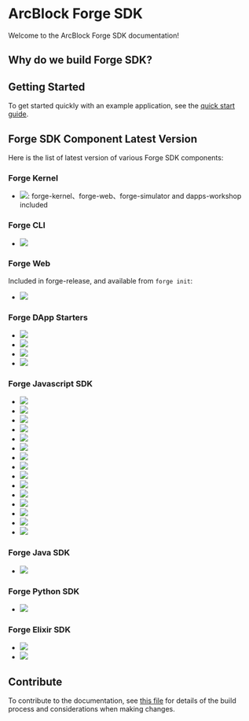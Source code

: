 # ArcBlock Forge SDK

Welcome to the ArcBlock Forge SDK documentation!

## Why do we build Forge SDK?

## Getting Started

To get started quickly with an example application, see the [quick start guide](intro/).

<!-- To learn the supported SDK we built, see the [Forge SDK](sdk/).

For more details on how Forge SDK works, see the respective documentation for
[Forge Architecture](arch/), [Forge Core](core/) [Tools](tools/). -->

## Forge SDK Component Latest Version

Here is the list of latest version of various Forge SDK components:

### Forge Kernel

- ![](https://img.shields.io/badge/dynamic/json.svg?color=red&label=forge-release&query=%24.latest&url=http%3A%2F%2Freleases.arcblock.io%2Fforge%2Flatest.json): forge-kernel、forge-web、forge-simulator and dapps-workshop included

### Forge CLI

- [![](https://img.shields.io/npm/v/@arcblock/forge-cli.svg?label=forge-cli)](https://www.npmjs.com/package/@arcblock/forge-cli)

### Forge Web

Included in forge-release, and available from `forge init`:

- [![](https://img.shields.io/npm/v/@arcblock/forge-web.svg?label=forge-web)](https://www.npmjs.com/package/@arcblock/forge-web)

### Forge DApp Starters

- [![](https://img.shields.io/npm/v/forge-next-starter.svg?label=forge-next-starter)](https://www.npmjs.com/package/forge-next-starter)
- [![](https://img.shields.io/npm/v/forge-react-starter.svg?label=forge-react-starter)](https://www.npmjs.com/package/forge-react-starter)
- [![](https://img.shields.io/npm/v/forge-keystone-starter.svg?label=forge-keystone-starter)](https://www.npmjs.com/package/forge-keystone-starter)
- [![](https://img.shields.io/npm/v/forge-gatsby-starter.svg?label=forge-gatsby-starter)](https://www.npmjs.com/package/forge-gatsby-starter)

### Forge Javascript SDK

- [![](https://img.shields.io/npm/v/@arcblock/forge-sdk.svg?label=@arcblock/forge-sdk)](https://www.npmjs.com/package/@arcblock/forge-sdk)
- [![](https://img.shields.io/npm/v/@arcblock/forge-util.svg?label=@arcblock/forge-util)](https://www.npmjs.com/package/@arcblock/forge-util)
- [![](https://img.shields.io/npm/v/@arcblock/forge-wallet.svg?label=@arcblock/forge-wallet)](https://www.npmjs.com/package/@arcblock/forge-wallet)
- [![](https://img.shields.io/npm/v/@arcblock/graphql-client.svg?label=@arcblock/graphql-client)](https://www.npmjs.com/package/@arcblock/graphql-client)
- [![](https://img.shields.io/npm/v/@arcblock/grpc-client.svg?label=@arcblock/grpc-client)](https://www.npmjs.com/package/@arcblock/grpc-client)
- [![](https://img.shields.io/npm/v/@arcblock/mcrypto.svg?label=@arcblock/mcrypto)](https://www.npmjs.com/package/@arcblock/mcrypto)
- [![](https://img.shields.io/npm/v/@arcblock/did.svg?label=@arcblock/did)](https://www.npmjs.com/package/@arcblock/did)
- [![](https://img.shields.io/npm/v/@arcblock/did-auth.svg?label=@arcblock/did-auth)](https://www.npmjs.com/package/@arcblock/did-auth)
- [![](https://img.shields.io/npm/v/@arcblock/did-util.svg?label=@arcblock/did-util)](https://www.npmjs.com/package/@arcblock/did-util)
- [![](https://img.shields.io/npm/v/@arcblock/forge-config.svg?label=@arcblock/forge-config)](https://www.npmjs.com/package/@arcblock/forge-config)
- [![](https://img.shields.io/npm/v/@arcblock/forge-message.svg?label=@arcblock/forge-message)](https://www.npmjs.com/package/@arcblock/forge-message)
- [![](https://img.shields.io/npm/v/@arcblock/forge-proto.svg?label=@arcblock/forge-proto)](https://www.npmjs.com/package/@arcblock/forge-proto)
- [![](https://img.shields.io/npm/v/@arcblock/tcp-server.svg?label=@arcblock/tcp-server)](https://www.npmjs.com/package/@arcblock/tcp-server)
- [![](https://img.shields.io/npm/v/@arcblock/tx-util.svg?label=@arcblock/tx-util)](https://www.npmjs.com/package/@arcblock/tx-util)
- [![](https://img.shields.io/npm/v/@arcblock/react-forge.svg?label=@arcblock/react-forge)](https://www.npmjs.com/package/@arcblock/react-forge)

### Forge Java SDK

- [![](https://img.shields.io/github/tag/arcblock/forge-java-sdk.svg?label=forge-java-sdk)](https://github.com/ArcBlock/forge-java-sdk)

### Forge Python SDK

- [![](https://img.shields.io/github/tag/arcblock/forge-python-sdk.svg?label=forge-python-sdk)](https://github.com/ArcBlock/forge-python-sdk)

### Forge Elixir SDK

- [![](https://img.shields.io/github/tag/arcblock/forge-elixir-sdk.svg?label=forge-elixir-sdk)](https://github.com/ArcBlock/forge-elixir-sdk)
- [![](https://img.shields.io/github/tag/arcblock/abt-did-elixir.svg?label=abt-did-elixir)](https://github.com/ArcBlock/abt-did-elixir)

## Contribute

To contribute to the documentation, see [this file](./DOCS_README.md) for details of the build process and
considerations when making changes.
